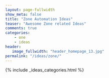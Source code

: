 ```yaml
---
layout: page-fullwidth
show_meta: false
title: "Zone Automation Ideas"
teaser: "Awesome Zone related Ideas"
comments: true
categories:
    - one
    - ideas
header:
   image_fullwidth: "header_homepage_13.jpg"
permalink: "/ideas/zone/"
---
```


{% include _ideas_categories.html %}